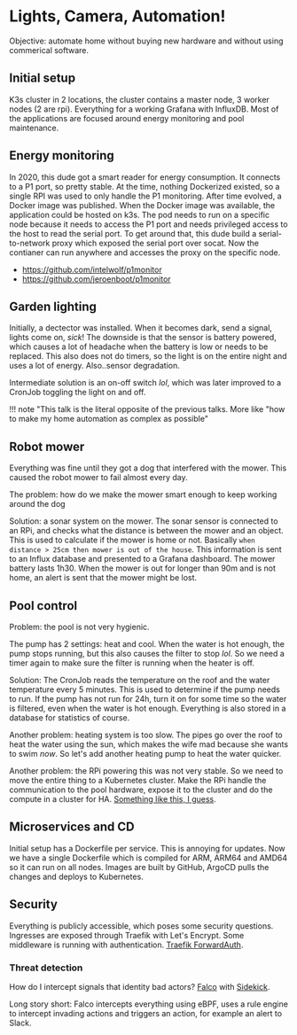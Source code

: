 # Lights, Camera, Automation!

Objective: automate home without buying new hardware and without using commerical software.

## Initial setup

K3s cluster in 2 locations, the cluster contains a master node, 3 worker nodes (2 are rpi). Everything for a working Grafana with InfluxDB.
Most of the applications are focused around energy monitoring and pool maintenance.

## Energy monitoring

In 2020, this dude got a smart reader for energy consumption. It connects to a P1 port, so pretty stable. At the time, nothing Dockerized existed, so a single RPI was used to only handle the P1 monitoring.
After time evolved, a Docker image was published. When the Docker image was available, the application could be hosted on k3s. The pod needs to run on a specific node because it needs to access the P1 port
and needs privileged access to the host to read the serial port. To get around that, this dude build a serial-to-network proxy which exposed the serial port over socat. Now the contianer can run anywhere and
accesses the proxy on the specific node.

- https://github.com/intelwolf/p1monitor
- https://github.com/jeroenboot/p1monitor

## Garden lighting

Initially, a dectector was installed. When it becomes dark, send a signal, lights come on, _sick_! The downside is that the sensor is battery powered, which causes a lot of headache when the battery is low
or needs to be replaced. This also does not do timers, so the light is on the entire night and uses a lot of energy. Also..sensor degradation.

Intermediate solution is an on-off switch _lol_, which was later improved to a CronJob toggling the light on and off.

!!! note "This talk is the literal opposite of the previous talks. More like "how to make my home automation as complex as possible"

## Robot mower

Everything was fine until they got a dog that interfered with the mower. This caused the robot mower to fail almost every day.

The problem: how do we make the mower smart enough to keep working around the dog

Solution: a sonar system on the mower. The sonar sensor is connected to an RPi, and checks what the distance is between the mower and an object. This is used to calculate if the mower is home or not. Basically
`when distance > 25cm then mower is out of the house`. This information is sent to an Influx database and presented to a Grafana dashboard. The mower battery lasts 1h30. When the mower is out for longer than 90m and is not home, an alert is sent that the mower might be lost.

## Pool control

Problem: the pool is not very hygienic.

The pump has 2 settings: heat and cool. When the water is hot enough, the pump stops running, but this also causes the filter to stop _lol_. So we need a timer again to make sure the filter is running
when the heater is off.

Solution: The CronJob reads the temperature on the roof and the water temperature every 5 minutes. This is used to determine if the pump needs to run. If the pump has not run for 24h, turn it on for some
time so the water is filtered, even when the water is hot enough. Everything is also stored in a database for statistics of course.

Another problem: heating system is too slow. The pipes go over the roof to heat the water using the sun, which makes the wife mad because she wants to swim _now_. So let's add another heating pump to
heat the water quicker.

Another problem: the RPi powering this was not very stable. So we need to move the entire thing to a Kubernetes cluster. Make the RPi handle the communication to the pool hardware, expose it to
the cluster and do the compute in a cluster for HA. [Something like this, I guess](https://github.com/platformio/platformio-docs/blob/develop/plus/pio-remote.rst).

## Microservices and CD

Initial setup has a Dockerfile per service. This is annoying for updates. Now we have a single Dockerfile which is compiled for ARM, ARM64 and AMD64 so it can run on all nodes. Images are built by
GitHub, ArgoCD pulls the changes and deploys to Kubernetes.

## Security

Everything is publicly accessible, which poses some security questions. Ingresses are exposed through Traefik with Let's Encrypt. Some middleware is running with authentication.
[Traefik ForwardAuth](https://doc.traefik.io/traefik/middlewares/http/forwardauth/).

### Threat detection

How do I intercept signals that identity bad actors? [Falco](https://falco.org/) with [Sidekick](https://github.com/falcosecurity/falcosidekick).

Long story short: Falco intercepts everything using eBPF, uses a rule engine to intercept invading actions and triggers an action, for example an alert to Slack.
